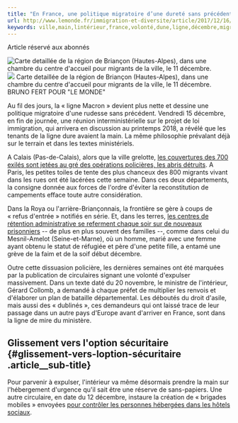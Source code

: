 ```yaml
---
title: "En France, une politique migratoire d’une dureté sans précédent"
url: http://www.lemonde.fr/immigration-et-diversite/article/2017/12/16/en-france-une-politique-migratoire-d-une-durete-sans-precedent_5230634_1654200.html
keywords: ville,main,lintérieur,france,volonté,dune,ligne,décembre,migratoire,vivant,précédent,migrants,dureté,vendredi,politique
---
```

Article réservé aux abonnés

![Carte detaillée de la région de Briançon (Hautes-Alpes), dans une chambre du centre d'accueil pour migrants de la ville, le 11 décembre.](https://img.lemde.fr/2017/12/15/0/0/4301/3438/688/0/60/0/0ad3578_30509-1inruod.5p4p.jpg) ![](https://img.lemde.fr/2017/12/15/0/0/4301/3438/688/0/60/0/0ad3578_30509-1inruod.5p4p.jpg) Carte detaillée de la région de Briançon (Hautes-Alpes), dans une chambre du centre d'accueil pour migrants de la ville, le 11 décembre. BRUNO FERT POUR \"LE MONDE\"

Au fil des jours, la « ligne Macron » devient plus nette et dessine une politique migratoire d'une rudesse sans précédent. Vendredi 15 décembre, en fin de journée, une réunion interministérielle sur le projet de loi immigration, qui arrivera en discussion au printemps 2018, a révélé que les tenants de la ligne dure avaient la main. La même philosophie prévalant déjà sur le terrain et dans les textes ministériels.

A Calais (Pas-de-Calais), alors que la ville grelotte, [les couvertures des 700 exilés sont jetées au gré des opérations policières, les abris détruits](http://www.lemonde.fr/immigration-et-diversite/article/2017/12/06/au-petit-matin-a-calais-les-biens-des-migrants-detruits_5225547_1654200.html). A Paris, les petites toiles de tente des plus chanceux des 800 migrants vivant dans les rues ont été lacérées cette semaine. Dans ces deux départements, la consigne donnée aux forces de l'ordre d'éviter la reconstitution de campements efface toute autre considération.

Dans la Roya ou l'arrière-Briançonnais, la frontière se gère à coups de « refus d'entrée » notifiés en série. Et, dans les terres, [les centres de rétention administrative se referment chaque soir sur de nouveaux prisonniers](http://www.lemonde.fr/immigration-et-diversite/article/2017/12/06/une-loi-pour-mettre-en-retention-les-dublines_5225546_1654200.html) -- de plus en plus souvent des familles --, comme dans celui du Mesnil-Amelot (Seine-et-Marne), où un homme, marié avec une femme ayant obtenu le statut de réfugiée et père d'une petite fille, a entamé une grève de la faim et de la soif début décembre.

Outre cette dissuasion policière, les dernières semaines ont été marquées par la publication de circulaires signant une volonté d'expulser massivement. Dans un texte daté du 20 novembre, le ministre de l'intérieur, Gérard Collomb, a demandé à chaque préfet de multiplier les renvois et d'élaborer un plan de bataille départemental. Les déboutés du droit d'asile, mais aussi des « dublinés », ces demandeurs qui ont laissé trace de leur passage dans un autre pays d'Europe avant d'arriver en France, sont dans la ligne de mire du ministère.

Glissement vers l'option sécuritaire {#glissement-vers-loption-sécuritaire .article__sub-title}
------------------------------------

Pour parvenir à expulser, l'intérieur va même désormais prendre la main sur l'hébergement d'urgence qu'il sait être une réserve de sans-papiers. Une autre circulaire, en date du 12 décembre, instaure la création de « brigades mobiles » envoyées [pour contrôler les personnes hébergées dans les hôtels sociaux](http://www.lemonde.fr/immigration-et-diversite/article/2017/12/13/l-etat-fixe-les-modalites-de-recensement-dans-l-hebergement-d-urgence-pour-migrants_5228721_1654200.html).
